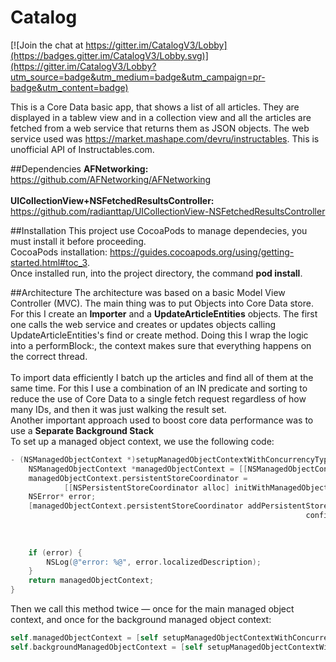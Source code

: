 # Catalog

[![Join the chat at https://gitter.im/CatalogV3/Lobby](https://badges.gitter.im/CatalogV3/Lobby.svg)](https://gitter.im/CatalogV3/Lobby?utm_source=badge&utm_medium=badge&utm_campaign=pr-badge&utm_content=badge)

This is a Core Data basic app, that shows a list of all articles. 
They are displayed in a tablew view and in a collection view and all the articles are fetched from a web service that returns
them as JSON objects. 
The web service used was https://market.mashape.com/devru/instructables. This is unofficial API of Instructables.com.

##Dependencies
**AFNetworking:** https://github.com/AFNetworking/AFNetworking <br /><br />
**UICollectionView+NSFetchedResultsController:** https://github.com/radianttap/UICollectionView-NSFetchedResultsController

##Installation
This project use CocoaPods to manage dependecies, you must install it before proceeding.<br/>
CocoaPods installation: https://guides.cocoapods.org/using/getting-started.html#toc_3. <br/>
Once installed run, into the project directory, the command **pod install**. <br/>

##Architecture
The architecture was based on a basic Model View Controller (MVC).
The main thing was to put Objects into Core Data store. For this I create an **Importer** and a **UpdateArticleEntities**
objects. The first one calls the web service and creates or updates objects calling UpdateArticleEntities's find or create method.
Doing this I wrap the logic into a performBlock:, the context makes sure that everything happens on the correct thread.<br/>
<br/>
To import data efficiently I batch up the articles and find all of them at the same time. For this I use a combination of an
IN predicate and sorting to reduce the use of Core Data to a single fetch request regardless of how many IDs, and then it was
just walking the result set.
<br/>
Another important approach used to boost core data performance was to use a **Separate Background Stack** <br/>
To set up a managed object context, we use the following code:<br/>
```objective-c
- (NSManagedObjectContext *)setupManagedObjectContextWithConcurrencyType:(NSManagedObjectContextConcurrencyType)concurrencyType {
    NSManagedObjectContext *managedObjectContext = [[NSManagedObjectContext alloc] initWithConcurrencyType:concurrencyType];
    managedObjectContext.persistentStoreCoordinator =
            [[NSPersistentStoreCoordinator alloc] initWithManagedObjectModel:self.managedObjectModel];
    NSError* error;
    [managedObjectContext.persistentStoreCoordinator addPersistentStoreWithType:NSSQLiteStoreType 
                                                                  configuration:nil 
                                                                            URL:self.storeURL 
                                                                        options:nil 
                                                                          error:&error];
    if (error) {
        NSLog(@"error: %@", error.localizedDescription);
    }
    return managedObjectContext;
}
```
Then we call this method twice — once for the main managed object context, and once for the background managed object context:

```objective-c
self.managedObjectContext = [self setupManagedObjectContextWithConcurrencyType:NSMainQueueConcurrencyType];
self.backgroundManagedObjectContext = [self setupManagedObjectContextWithConcurrencyType:NSPrivateQueueConcurrencyType];
```
